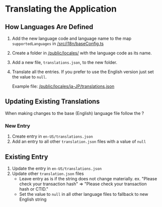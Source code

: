 # Translating the Application

## How Languages Are Defined

1. Add the new language code and language name to the map `supportedLanguages` in [/src/i18n/baseConfig.ts](../src/i18n/baseConfig.ts)
2. Create a folder in [/public/locales/](../public/locales) with the language code as its name.
3. Add a new file, `translations.json`, to the new folder.
4. Translate all the entries.  If you prefer to use the English version just set the value to `null`.

   Example file: [/public/locales/ja-JP/translations.json](../public/locales/ja-JP/translations.json)

## Updating Existing Translations

When making changes to the base (English) language file follow the ?

### New Entry
1. Create entry in `en-US/translations.json`
2. Add an entry to all other `translation.json` files with a value of `null`

## Existing Entry
1. Update the entry in `en-US/translations.json`
2. Update other `translation.json` files
   - Leave entry as is if the string does not change materially. ex. "Please check your transaction hash" => "Please check your transaction hash or CTID."
   - Set the value to `null` in all other language files to fallback to new English string
